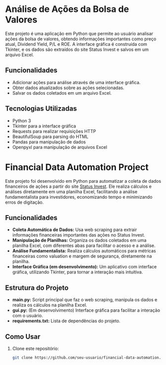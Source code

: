 # Análise de Ações da Bolsa de Valores
Este projeto é uma aplicação em Python que permite ao usuário analisar ações da bolsa de valores, obtendo informações importantes como preço atual, Dividend Yield, P/L e ROE. A interface gráfica é construída com Tkinter, e os dados são extraídos do site Status Invest e salvos em um arquivo Excel.

## Funcionalidades
- Adicionar ações para análise através de uma interface gráfica.
- Obter dados atualizados sobre as ações selecionadas.
- Salvar os dados coletados em um arquivo Excel.
## Tecnologias Utilizadas
- Python 3
- Tkinter para a interface gráfica
- Requests para realizar requisições HTTP
- BeautifulSoup para parsing do HTML
- Pandas para manipulação de dados
- Openpyxl para manipulação de arquivos Excel

# Financial Data Automation Project

Este projeto foi desenvolvido em Python para automatizar a coleta de dados financeiros de ações a partir do site [Status Invest](https://statusinvest.com.br/). Ele realiza cálculos e análises diretamente em uma planilha Excel, facilitando a análise fundamentalista para investidores, economizando tempo e minimizando erros de digitação.

## Funcionalidades

- **Coleta Automática de Dados:** Usa web scraping para extrair informações financeiras importantes das ações no Status Invest.
- **Manipulação de Planilhas:** Organiza os dados coletados em uma planilha Excel, com diferentes abas para facilitar o acesso e a análise.
- **Análise Fundamentalista:** Realiza cálculos automáticos para métricas financeiras como valuation e margem de segurança, diretamente na planilha.
- **Interface Gráfica (em desenvolvimento):** Um aplicativo com interface gráfica, utilizando Tkinter, para tornar a interação mais intuitiva.

## Estrutura do Projeto

- **main.py:** Script principal que faz o web scraping, manipula os dados e realiza os cálculos na planilha Excel.
- **gui.py:** (Em desenvolvimento) Interface gráfica para facilitar a interação com o usuário.
- **requirements.txt:** Lista de dependências do projeto.

## Como Usar

1. Clone este repositório:
   ```bash
   git clone https://github.com/seu-usuario/financial-data-automation.git
